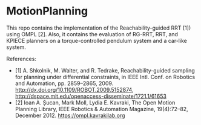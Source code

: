 # MotionPlanning

This repo contains the implementation of the Reachability-guided RRT [1]) using OMPL [2].
Also, it contains the evaluation of RG-RRT, RRT, and KPIECE planners on a torque-controlled pendulum system and a car-like system.

References:
- [1] A. Shkolnik, M. Walter, and R. Tedrake, Reachability-guided sampling for planning under differential constraints, in IEEE Intl. Conf. on Robotics and Automation, pp. 2859–2865, 2009. http://dx.doi.org/10.1109/ROBOT.2009.5152874, http://dspace.mit.edu/openaccess-disseminate/1721.1/61653
- [2] Ioan A. Șucan, Mark Moll, Lydia E. Kavraki, The Open Motion Planning Library, IEEE Robotics & Automation Magazine, 19(4):72–82, December 2012. https://ompl.kavrakilab.org
